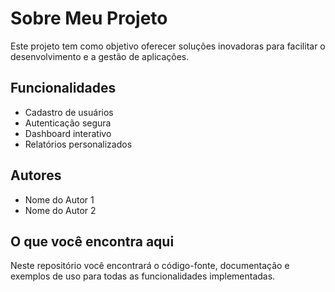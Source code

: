 # Sobre Meu Projeto

Este projeto tem como objetivo oferecer soluções inovadoras para facilitar o desenvolvimento e a gestão de aplicações.

## Funcionalidades

- Cadastro de usuários
- Autenticação segura
- Dashboard interativo
- Relatórios personalizados

## Autores

- Nome do Autor 1
- Nome do Autor 2

## O que você encontra aqui

Neste repositório você encontrará o código-fonte, documentação e exemplos de uso para todas as funcionalidades implementadas.